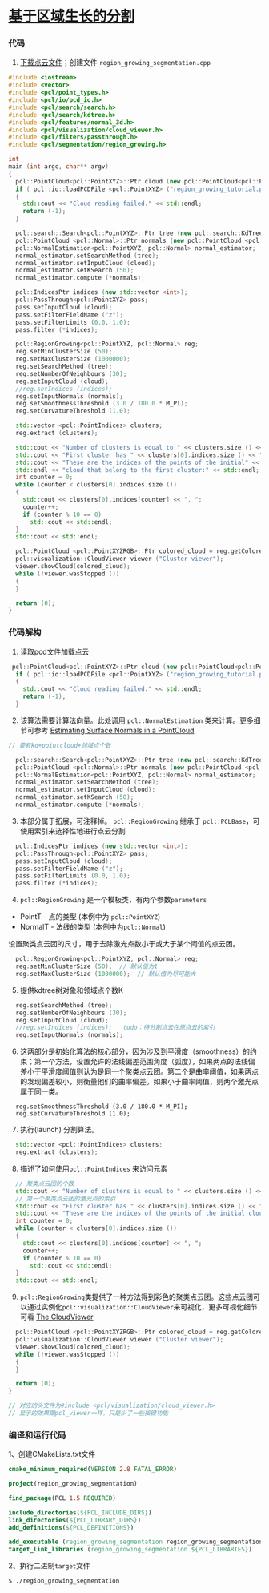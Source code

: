  

 

# [基于区域生长的分割](https://pcl.readthedocs.io/projects/tutorials/en/latest/region_growing_segmentation.html#region-growing-segmentation)

### 代码

1. [下载点云文件](https://raw.githubusercontent.com/PointCloudLibrary/data/master/tutorials/region_growing_tutorial.pcd)；创建文件 `region_growing_segmentation.cpp` 

```c++
#include <iostream>
#include <vector>
#include <pcl/point_types.h>
#include <pcl/io/pcd_io.h>
#include <pcl/search/search.h>
#include <pcl/search/kdtree.h>
#include <pcl/features/normal_3d.h>
#include <pcl/visualization/cloud_viewer.h>
#include <pcl/filters/passthrough.h>
#include <pcl/segmentation/region_growing.h>

int
main (int argc, char** argv)
{
  pcl::PointCloud<pcl::PointXYZ>::Ptr cloud (new pcl::PointCloud<pcl::PointXYZ>);
  if ( pcl::io::loadPCDFile <pcl::PointXYZ> ("region_growing_tutorial.pcd", *cloud) == -1)
  {
    std::cout << "Cloud reading failed." << std::endl;
    return (-1);
  }

  pcl::search::Search<pcl::PointXYZ>::Ptr tree (new pcl::search::KdTree<pcl::PointXYZ>);
  pcl::PointCloud <pcl::Normal>::Ptr normals (new pcl::PointCloud <pcl::Normal>);
  pcl::NormalEstimation<pcl::PointXYZ, pcl::Normal> normal_estimator;
  normal_estimator.setSearchMethod (tree);
  normal_estimator.setInputCloud (cloud);
  normal_estimator.setKSearch (50);
  normal_estimator.compute (*normals);

  pcl::IndicesPtr indices (new std::vector <int>);
  pcl::PassThrough<pcl::PointXYZ> pass;
  pass.setInputCloud (cloud);
  pass.setFilterFieldName ("z");
  pass.setFilterLimits (0.0, 1.0);
  pass.filter (*indices);

  pcl::RegionGrowing<pcl::PointXYZ, pcl::Normal> reg;
  reg.setMinClusterSize (50);
  reg.setMaxClusterSize (1000000);
  reg.setSearchMethod (tree);
  reg.setNumberOfNeighbours (30);
  reg.setInputCloud (cloud);
  //reg.setIndices (indices);
  reg.setInputNormals (normals);
  reg.setSmoothnessThreshold (3.0 / 180.0 * M_PI);
  reg.setCurvatureThreshold (1.0);

  std::vector <pcl::PointIndices> clusters;
  reg.extract (clusters);

  std::cout << "Number of clusters is equal to " << clusters.size () << std::endl;
  std::cout << "First cluster has " << clusters[0].indices.size () << " points." << std::endl;
  std::cout << "These are the indices of the points of the initial" <<
  std::endl << "cloud that belong to the first cluster:" << std::endl;
  int counter = 0;
  while (counter < clusters[0].indices.size ())
  {
    std::cout << clusters[0].indices[counter] << ", ";
    counter++;
    if (counter % 10 == 0)
      std::cout << std::endl;
  }
  std::cout << std::endl;

  pcl::PointCloud <pcl::PointXYZRGB>::Ptr colored_cloud = reg.getColoredCloud ();
  pcl::visualization::CloudViewer viewer ("Cluster viewer");
  viewer.showCloud(colored_cloud);
  while (!viewer.wasStopped ())
  {
  }

  return (0);
}
```



### 代码解构

1. 读取pcd文件加载点云

```c++
 pcl::PointCloud<pcl::PointXYZ>::Ptr cloud (new pcl::PointCloud<pcl::PointXYZ>);
  if ( pcl::io::loadPCDFile <pcl::PointXYZ> ("region_growing_tutorial.pcd", *cloud) == -1)
  {
    std::cout << "Cloud reading failed." << std::endl;
    return (-1);
  }
```

2. 该算法需要计算法向量。此处调用 `pcl::NormalEstimation` 类来计算。更多细节可参考 [Estimating Surface Normals in a PointCloud](https://pcl.readthedocs.io/projects/tutorials/en/latest/normal_estimation.html#normal-estimation)

```c++
// 要有kd+pointcloud+领域点个数  

  pcl::search::Search<pcl::PointXYZ>::Ptr tree (new pcl::search::KdTree<pcl::PointXYZ>);
  pcl::PointCloud <pcl::Normal>::Ptr normals (new pcl::PointCloud <pcl::Normal>);
  pcl::NormalEstimation<pcl::PointXYZ, pcl::Normal> normal_estimator;
  normal_estimator.setSearchMethod (tree);
  normal_estimator.setInputCloud (cloud);
  normal_estimator.setKSearch (50);
  normal_estimator.compute (*normals);
```

3. 本部分属于拓展，可注释掉。 `pcl::RegionGrowing` 继承于 `pcl::PCLBase`，可使用索引来选择性地进行点云分割

```c++
  pcl::IndicesPtr indices (new std::vector <int>);
  pcl::PassThrough<pcl::PointXYZ> pass;
  pass.setInputCloud (cloud);
  pass.setFilterFieldName ("z");
  pass.setFilterLimits (0.0, 1.0);
  pass.filter (*indices);
```

4. `pcl::RegionGrowing` 是一个模板类，有两个参数`parameters`

- PointT - 点的类型 (本例中为 `pcl::PointXYZ`)
- NormalT - 法线的类型 (本例中为`pcl::Normal`)

设置聚类点云团的尺寸，用于去除激光点数小于或大于某个阈值的点云团。

```c++
  pcl::RegionGrowing<pcl::PointXYZ, pcl::Normal> reg;
  reg.setMinClusterSize (50);  // 默认值为1
  reg.setMaxClusterSize (1000000);  // 默认值为尽可能大
```

5. 提供kdtree树对象和领域点个数K

```c++
  reg.setSearchMethod (tree);
  reg.setNumberOfNeighbours (30);
  reg.setInputCloud (cloud);
  //reg.setIndices (indices);   todo：待分割点云在原点云的索引
  reg.setInputNormals (normals);
```

6. 这两部分是初始化算法的核心部分，因为涉及到平滑度（smoothness）的约束；第一个方法，设置允许的法线偏差范围角度（弧度），如果两点的法线偏差小于平滑度阈值则认为是同一个聚类点云团。第二个是曲率阈值，如果两点的发现偏差较小，则衡量他们的曲率偏差。如果小于曲率阈值，则两个激光点属于同一类。

```
  reg.setSmoothnessThreshold (3.0 / 180.0 * M_PI);
  reg.setCurvatureThreshold (1.0);
```

7. 执行(launch) 分割算法。

```c++
  std::vector <pcl::PointIndices> clusters;
  reg.extract (clusters);
```

8.  描述了如何使用`pcl::PointIndices` 来访问元素

```c++
  // 聚类点云团的个数
  std::cout << "Number of clusters is equal to " << clusters.size () << std::endl;
  // 第一个聚类点云团的激光点的索引
  std::cout << "First cluster has " << clusters[0].indices.size () << " points." << std::endl;
  std::cout << "These are the indices of the points of the initial cloud that belong to the first cluster: " << std::endl;
  int counter = 0;
  while (counter < clusters[0].indices.size ())
  {
    std::cout << clusters[0].indices[counter] << ", ";
    counter++;
    if (counter % 10 == 0)
      std::cout << std::endl;
  }
  std::cout << std::endl;
```

9. `pcl::RegionGrowing`类提供了一种方法得到彩色的聚类点云团。这些点云团可以通过实例化`pcl::visualization::CloudViewer`来可视化，更多可视化细节可看 [The CloudViewer](https://pcl.readthedocs.io/projects/tutorials/en/latest/cloud_viewer.html#cloud-viewer)

```c++
  pcl::PointCloud <pcl::PointXYZRGB>::Ptr colored_cloud = reg.getColoredCloud ();
  pcl::visualization::CloudViewer viewer ("Cluster viewer");
  viewer.showCloud(colored_cloud);
  while (!viewer.wasStopped ())
  {
  }

  return (0);
}

// 对应的头文件为#include <pcl/visualization/cloud_viewer.h>
// 显示的效果跟pcl_viewer一样，只是少了一些按键功能
```



### 编译和运行代码

1、创建CMakeLists.txt文件

```cmake
cmake_minimum_required(VERSION 2.8 FATAL_ERROR)

project(region_growing_segmentation)

find_package(PCL 1.5 REQUIRED)

include_directories(${PCL_INCLUDE_DIRS})
link_directories(${PCL_LIBRARY_DIRS})
add_definitions(${PCL_DEFINITIONS})

add_executable (region_growing_segmentation region_growing_segmentation.cpp)
target_link_libraries (region_growing_segmentation ${PCL_LIBRARIES})
```

2、执行二进制`target`文件

```
$ ./region_growing_segmentation
```
